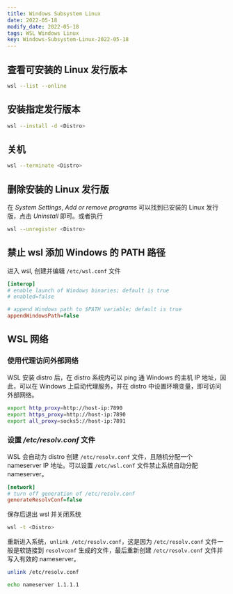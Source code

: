 ```yaml
---
title: Windows Subsystem Linux
date: 2022-05-18 
modify_date: 2022-05-18 
tags: WSL Windows Linux
key: Windows-Subsystem-Linux-2022-05-18
---
```


## 查看可安装的 Linux 发行版本

```bash
wsl --list --online
```

## 安装指定发行版本

```bash
wsl --install -d <Distro>
```

## 关机

```bash
wsl --terminate <Distro>
```

<!--more-->

## 删除安装的 Linux 发行版

在 *System Settings*, *Add or remove programs* 可以找到已安装的 Linux 发行版，点击 *Uninstall* 即可。或者执行

```bash
wsl --unregister <Distro>
```

## 禁止 wsl 添加 Windows 的 PATH 路径

进入 wsl, 创建并编辑 `/etc/wsl.conf` 文件

```ini
[interop]
# enable launch of Windows binaries; default is true
# enabled=false

# append Windows path to $PATH variable; default is true
appendWindowsPath=false
```

## WSL 网络

### 使用代理访问外部网络

WSL 安装 distro 后，在 distro 系统内可以 ping 通 Windows 的主机 IP 地址，因此，可以在 Windows 上启动代理服务，并在 distro 中设置环境变量，即可访问外部网络。

```bash
export http_proxy=http://host-ip:7890
export https_proxy=http://host-ip:7890
export all_proxy=socks5://host-ip:7891
```

### 设置 */etc/resolv.conf* 文件

WSL 会自动为 distro 创建 `/etc/resolv.conf` 文件，且随机分配一个 nameserver IP 地址。可以设置 `/etc/wsl.conf` 文件禁止系统自动分配 nameserver。

```ini
[network]
# turn off generation of /etc/resolv.conf
generateResolvConf=false
```

保存后退出 wsl 并关闭系统

```bash
wsl -t <Distro>
```

重新进入系统，`unlink /etc/resolv.conf`，这是因为 `/etc/resolv.conf` 文件一般是软链接到 `resolvconf` 生成的文件，最后重新创建 `/etc/resolv.conf` 文件并写入有效的 nameserver。

```bash
unlink /etc/resolv.conf

echo nameserver 1.1.1.1
```
